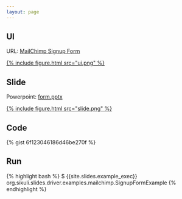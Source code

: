 ```yaml
---
layout: page
---
```



## UI

URL: [MailChimp Signup Form](https://login.mailchimp.com/signup?)

<a href="https://login.mailchimp.com/signup?">
{% include figure.html src="ui.png" %}
</a>

## Slide
Powerpoint: [form.pptx](form.pptx)

<a href="form.pptx">
{% include figure.html src="slide.png" %}
</a>


## Code
{% gist 6f123046186d46be270f %}

## Run

{% highlight bash %}
$ {{site.slides.example_exec}} org.sikuli.slides.driver.examples.mailchimp.SignupFormExample
{% endhighlight %}


